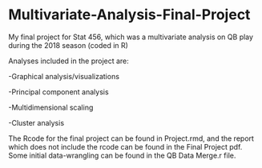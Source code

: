 # Multivariate-Analysis-Final-Project
My final project for Stat 456, which was a multivariate analysis on QB play during the 2018 season (coded in R)

Analyses included in the project are:

-Graphical analysis/visualizations

-Principal component analysis

-Multidimensional scaling

-Cluster analysis

The Rcode for the final project can be found in Project.rmd, and the report which does not include the rcode can be found in the Final Project pdf. Some initial data-wrangling can be found in the QB Data Merge.r file.
